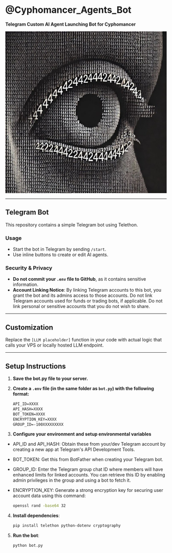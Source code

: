 # @Cyphomancer_Agents_Bot

**Telegram Custom AI Agent Launching Bot for Cyphomancer**  

![Cyphomancer Bot](42.png)

---

## Telegram Bot

This repository contains a simple Telegram bot using Telethon.

### Usage

- Start the bot in Telegram by sending `/start`.
- Use inline buttons to create or edit AI agents.

### Security & Privacy

- **Do not commit your `.env` file to GitHub**, as it contains sensitive information.
- **Account Linking Notice**: By linking Telegram accounts to this bot, you grant the bot and its admins access to those accounts. Do not link Telegram accounts used for funds or trading bots, if applicable. Do not link personal or sensitive accounts that you do not wish to share.

---

## Customization

Replace the `[LLM placeholder]` function in your code with actual logic that calls your VPS or locally hosted LLM endpoint.

---

## Setup Instructions

1. **Save the bot.py file to your server.**

2. **Create a `.env` file (in the same folder as `bot.py`) with the following format:**

   ```env
   API_ID=XXXX
   API_HASH=XXXX
   BOT_TOKEN=XXXX
   ENCRYPTION_KEY=XXXX
   GROUP_ID=-100XXXXXXXXX

3. **Configure your environment and setup environmental variables**

- API_ID and API_HASH: Obtain these from your/dev Telegram account by creating a new app at Telegram's API Development Tools.

- BOT_TOKEN: Get this from BotFather when creating your Telegram bot.

- GROUP_ID: Enter the Telegram group chat ID where members will have enhanced limits for linked accounts. You can retrieve this ID by enabling admin privileges in the group and using a bot to fetch it.

- ENCRYPTION_KEY: Generate a strong encryption key for securing user account data using this command:

    ```bash 
    openssl rand -base64 32
    ```

4. **Install dependencies**:
    ```bash
    pip install telethon python-dotenv cryptography
    ```

5. **Run the bot**:
    ```bash
    python bot.py
    ```
